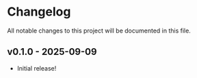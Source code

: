 # Changelog

All notable changes to this project will be documented in this file.

## v0.1.0 - 2025-09-09

- Initial release!
